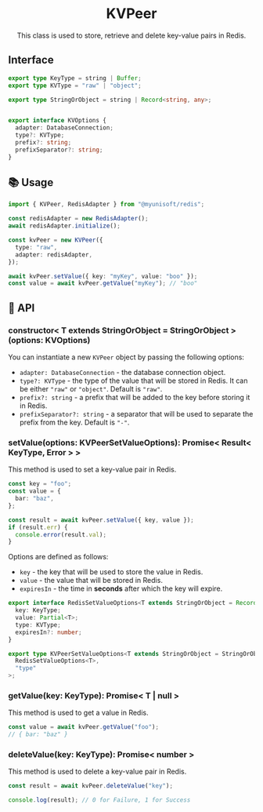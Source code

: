 <h1 align="center">
  KVPeer
</h1>

<p align="center">
  This class is used to store, retrieve and delete key-value pairs in Redis.
</p>

## Interface

```ts
export type KeyType = string | Buffer;
export type KVType = "raw" | "object";

export type StringOrObject = string | Record<string, any>;


export interface KVOptions {
  adapter: DatabaseConnection;
  type?: KVType;
  prefix?: string;
  prefixSeparator?: string;
}
```


## 📚 Usage

```ts
import { KVPeer, RedisAdapter } from "@myunisoft/redis";

const redisAdapter = new RedisAdapter();
await redisAdapter.initialize();

const kvPeer = new KVPeer({
  type: "raw",
  adapter: redisAdapter,
});

await kvPeer.setValue({ key: "myKey", value: "boo" });
const value = await kvPeer.getValue("myKey"); // "boo"
```

## 📜 API

### constructor< T extends StringOrObject = StringOrObject >(options: KVOptions)

You can instantiate a new `KVPeer` object by passing the following options:
- `adapter: DatabaseConnection` - the database connection object.
- `type?: KVType` - the type of the value that will be stored in Redis. It can be either `"raw"` or `"object"`. Default is `"raw"`.
- `prefix?: string` - a prefix that will be added to the key before storing it in Redis.
- `prefixSeparator?: string` - a separator that will be used to separate the prefix from the key. Default is `"-"`.

### setValue(options: KVPeerSetValueOptions<T>): Promise< Result< KeyType, Error > >

This method is used to set a key-value pair in Redis.

```ts
const key = "foo";
const value = {
  bar: "baz",
};

const result = await kvPeer.setValue({ key, value });
if (result.err) {
  console.error(result.val);
}
```

Options are defined as follows:

- `key` - the key that will be used to store the value in Redis.
- `value` - the value that will be stored in Redis.
- `expiresIn` - the time in **seconds** after which the key will expire.

```ts
export interface RedisSetValueOptions<T extends StringOrObject = Record<string, any>> {
  key: KeyType;
  value: Partial<T>;
  type: KVType;
  expiresIn?: number;
}

export type KVPeerSetValueOptions<T extends StringOrObject = StringOrObject> = Omit<
  RedisSetValueOptions<T>,
  "type"
>;
```

### getValue(key: KeyType): Promise< T | null >

This method is used to get a value in Redis.

```ts
const value = await kvPeer.getValue("foo");
// { bar: "baz" }
```

### deleteValue(key: KeyType): Promise< number >

This method is used to delete a key-value pair in Redis.

```ts
const result = await kvPeer.deleteValue("key");

console.log(result); // 0 for Failure, 1 for Success
```
